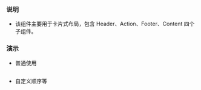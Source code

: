 ### 说明

*   该组件主要用于卡片式布局，包含 Header、Action、Footer、Content 四个子组件。

### 演示

*   普通使用

```js {"codepath": "card.jsx"}
```

*   自定义顺序等

```js {"codepath": "custom.jsx"}
```
